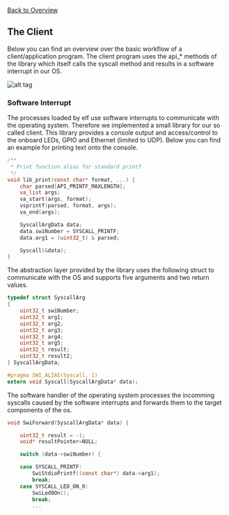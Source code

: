 [Back to Overview](https://github.com/BRO-FHV/docs/blob/master/README.md)
## <a name="Architecture"></a>The Client
Below you can find an overview over the basic workflow of a client/application program. The client program uses the api_* methods of the library which itself calls the syscall method and results in a software interrupt in our OS.

![alt tag](https://raw.github.com/BRO-FHV/docs/master/images/Cilent_Library_Kernel_Interaction.png)

### Software Interrupt
The processes loaded by elf use software interrupts to communicate with the operating system. Therefore we implemented a small library for our so called client. This library provides a console output and access/control to the onboard LEDs, GPIO and Ethernet (limited to UDP). Below you can find an example for printing text onto the console.


```C
/**
 * Print function alias for standard printf
 */
void lib_print(const char* format, ...) {
	char parsed[API_PRINTF_MAXLENGTH];
	va_list args;
	va_start(args, format);
	vsprintf(parsed, format, args);
	va_end(args);

	SyscallArgData data;
	data.swiNumber = SYSCALL_PRINTF;
	data.arg1 = (uint32_t) & parsed;

	Syscall(&data);
}
```

The abstraction layer provided by the library uses the following struct to communicate with the OS and supports five arguments and two return values.

```C
typedef struct SyscallArg
{
    uint32_t swiNumber;
    uint32_t arg1;
    uint32_t arg2;
    uint32_t arg3;
    uint32_t arg4;
    uint32_t arg5;
    uint32_t result;
    uint32_t result2;
} SyscallArgData;

#pragma SWI_ALIAS(Syscall, 1)
extern void Syscall(SyscallArgData* data);
```

The software handler of the operating system processes the incomming syscalls caused by the software interrupts and forwards them to the target components of the os.

```C
void SwiForward(SyscallArgData* data) {

	uint32_t result = -1;
	void* resultPointer=NULL;

	switch (data->swiNumber) {

	case SYSCALL_PRINTF:
		SwiStdioPrintf((const char*) data->arg1);
		break;
	case SYSCALL_LED_ON_0:
		SwiLed0On();
		break;
		...
```

